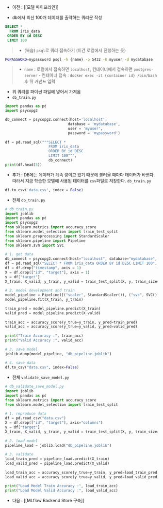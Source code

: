 - 이전 : [[모델 파이프라인]]

- db에서 최신 100개 데이터를 출력하는 쿼리문 작성
```SQL
SELECT *
  FROM iris_data
 ORDER BY id DESC
 LIMIT 100  
```

> - (복습) `psql`로 쿼리 접속하기 (이건 로컬에서 진행하는 듯)
```sh
PGPASSWORD=mypassword psql -h {name} -p 5432 -U myuser -d mydatabase
```
>- `name` : 로컬에서 접속하면 `localhost`, 컨테이너에서 접속하면 `postgres-server`
	- 컨테이너 접속 : `docker exec -it {container id} /bin/bash` 후 위 커맨드 입력


- 위 쿼리를 파이썬 파일에 넣어서 가져옴
- `db_train.py`
```python
import pandas as pd
import psycopg2

db_connect = psycopg2.connect(host='localhost',
							 database = 'mydatabase',
							 user = 'myuser',
							 password = 'mypassword')
							 
df = pd.read_sql("""SELECT * 
					FROM iris_data
					ORDER BY id DESC
					LIMIT 100""",
					db_connect)
print(df.head(5))
```

- 추가 : DB에는 데이터가 계속 쌓이고 있기 때문에 불러올 때마다 데이터가 바뀐다. 따라서 지금 학습한 모델에 사용된 데이터를 `csv`파일로 저장한다.
`db_train.py`
```python
df.to_csv('data.csv', index = False)
```

- 전체 `db_train.py`
```python
# db_train.py  
import joblib  
import pandas as pd  
import psycopg2  
from sklearn.metrics import accuracy_score  
from sklearn.model_selection import train_test_split  
from sklearn.preprocessing import StandardScaler  
from sklearn.pipeline import Pipeline  
from sklearn.svm import SVC  
  
# 1. get data  
db_connect = psycopg2.connect(host="localhost", database="mydatabase", user="myuser", password="mypassword")  
df = pd.read_sql("SELECT * FROM iris_data ORDER BY id DESC LIMIT 100", db_connect)  
df = df.drop("timestamp", axis = 1)
X = df.drop(["id", "target"], axis = 1)  
y = df["target"]  
X_train, X_valid, y_train, y_valid = train_test_split(X, y, train_size=0.8, random_state=2022)  
  
# 2. model development and train  
model_pipeline = Pipeline([("scaler", StandardScaler()), ("svc", SVC())])  
model_pipeline.fit(X_train, y_train)  
  
train_pred = model_pipeline.predict(X_train)  
valid_pred = model_pipeline.predict(X_valid)  
  
train_acc = accuracy_score(y_true=y_train, y_pred=train_pred)  
valid_acc = accuracy_score(y_true=y_valid, y_pred=valid_pred)  
  
print("Train Accuracy :", train_acc)  
print("Valid Accuracy :", valid_acc)  
  
# 3. save model  
joblib.dump(model_pipeline, "db_pipeline.joblib")  
  
# 4. save data  
df.to_csv("data.csv", index=False)
```

- 전체 `validate_save_model.py`
```python
# db_validate_save_model.py  
import joblib  
import pandas as pd  
from sklearn.metrics import accuracy_score  
from sklearn.model_selection import train_test_split  
  
# 1. reproduce data  
df = pd.read_csv("data.csv")  
X = df.drop(["id", "target"], axis="columns")  
y = df["target"]  
X_train, X_valid, y_train, y_valid = train_test_split(X, y, train_size=0.8, random_state=2022)  
  
# 2. load model  
pipeline_load = joblib.load("db_pipeline.joblib")  
  
# 3. validate  
load_train_pred = pipeline_load.predict(X_train)  
load_valid_pred = pipeline_load.predict(X_valid)  
  
load_train_acc = accuracy_score(y_true=y_train, y_pred=load_train_pred)  
load_valid_acc = accuracy_score(y_true=y_valid, y_pred=load_valid_pred)  
  
print("Load Model Train Accuracy :", load_train_acc)  
print("Load Model Valid Accuracy :", load_valid_acc)
```

- 다음 : [[MLflow Backend Store 구축]]